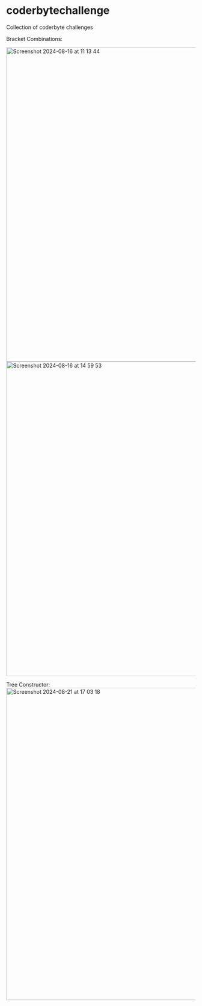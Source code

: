 # coderbytechallenge
Collection of coderbyte challenges

Bracket Combinations:

<img width="834" alt="Screenshot 2024-08-16 at 11 13 44" src="https://github.com/user-attachments/assets/0216f449-9e12-4a7a-bdd2-e64557044f5c">

<img width="835" alt="Screenshot 2024-08-16 at 14 59 53" src="https://github.com/user-attachments/assets/4695230a-3d01-4ae3-a8fd-b930c5c76241">

Tree Constructor:
<img width="829" alt="Screenshot 2024-08-21 at 17 03 18" src="https://github.com/user-attachments/assets/63344955-cfea-4d0f-bc34-722b7d8096ea">
